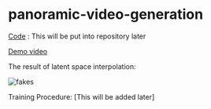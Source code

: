 # panoramic-video-generation

[Code](https://drive.google.com/drive/folders/1MVh0sex06_NAYKY4eA6vPZHWm77ETAgk?usp=sharing) : This will be put into repository later

[Demo video](https://drive.google.com/file/d/1sNlyGntAwr066uuog1c1_R6NuTbPBROP/view?usp=sharing)

The result of latent space interpolation:

![fakes](./outputs/fakes.png)

Training Procedure: [This will be added later]